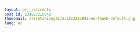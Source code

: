```yaml
---
layout: prj_redirects
post_id: 231023215842
thumbnail: /assets/images/231023215842/en-thumb-default.png
lang: en
---
```

